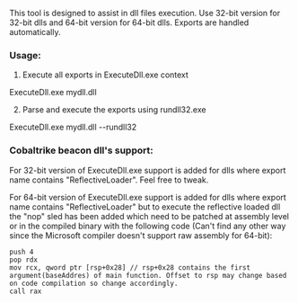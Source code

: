 This tool is designed to assist in dll files execution. Use 32-bit version for 32-bit dlls and 64-bit version for 64-bit dlls. Exports are handled automatically. 

### Usage:

1. Execute all exports in ExecuteDll.exe context 

ExecuteDll.exe mydll.dll

2. Parse and execute the exports using rundll32.exe

ExecuteDll.exe mydll.dll --rundll32

### Cobaltrike beacon dll's support:

For 32-bit version of ExecuteDll.exe support is added for dlls where export name contains "ReflectiveLoader". Feel free to tweak.

For 64-bit version of ExecuteDll.exe support is added for dlls where export name contains "ReflectiveLoader" but to execute the reflective loaded dll the "nop" sled has been added which need to be patched at assembly level or in the compiled binary with the following code (Can't find any other way since the Microsoft compiler doesn't support raw assembly for 64-bit):

```
push 4
pop rdx
mov rcx, qword ptr [rsp+0x28] // rsp+0x28 contains the first argument(baseAddres) of main function. Offset to rsp may change based on code compilation so change accordingly.
call rax
```

